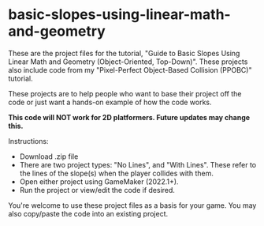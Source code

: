 # basic-slopes-using-linear-math-and-geometry
These are the project files for the tutorial, "Guide to Basic Slopes Using Linear Math and Geometry (Object-Oriented, Top-Down)". These projects also include code from my "Pixel-Perfect Object-Based Collision (PPOBC)" tutorial.

These projects are to help people who want to base their project off the code or just want a hands-on example of how the code works.

**This code will NOT work for 2D platformers. Future updates may change this.**

Instructions:
- Download .zip file
- There are two project types: "No Lines", and "With Lines". These refer to the lines of the slope(s) when the player collides with them.
- Open either project using GameMaker (2022.1+).
- Run the project or view/edit the code if desired.

You're welcome to use these project files as a basis for your game. You may also copy/paste the code into an existing project.
